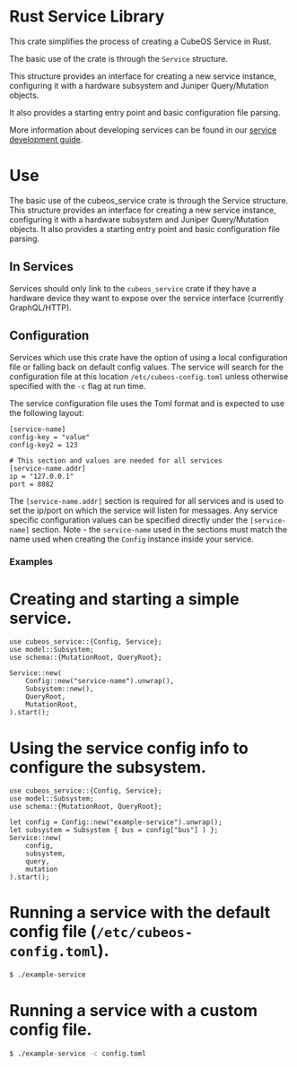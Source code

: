 # Rust Service Library

This crate simplifies the process of creating a CubeOS Service in Rust.

The basic use of the crate is through the `Service` structure.

This structure provides an interface for creating a new service instance,
configuring it with a hardware subsystem and Juniper Query/Mutation objects.

It also provides a starting entry point and basic configuration file parsing.

More information about developing services can be found in our
[service development guide](https://docs.cubeos-doc-websitem/latest/ecosystem/services/service-dev.html).

# Use

The basic use of the cubeos_service crate is through the Service structure.
This structure provides an interface for creating a new service instance,
configuring it with a hardware subsystem and Juniper Query/Mutation objects.
It also provides a starting entry point and basic configuration file parsing.

## In Services

Services should only link to the `cubeos_service` crate if they have a
hardware device they want to expose over the service interface (currently GraphQL/HTTP).

## Configuration

Services which use this crate have the option of using a local configuration file
or falling back on default config values. The service will search for the configuration
file at this location `/etc/cubeos-config.toml` unless otherwise specified with
the `-c` flag at run time.

The service configuration file uses the Toml format and is expected to use the
following layout:

```toml,ignore
[service-name]
config-key = "value"
config-key2 = 123

# This section and values are needed for all services
[service-name.addr]
ip = "127.0.0.1"
port = 8082
```

The `[service-name.addr]` section is required for all services and is used to set
the ip/port on which the service will listen for messages. Any service specific
configuration values can be specified directly under the `[service-name]` section.
Note - the `service-name` used in the sections must match the name used when creating
the `Config` instance inside your service.

### Examples

# Creating and starting a simple service.

```rust,ignore
use cubeos_service::{Config, Service};
use model::Subsystem;
use schema::{MutationRoot, QueryRoot};

Service::new(
    Config::new("service-name").unwrap(),
    Subsystem::new(),
    QueryRoot,
    MutationRoot,
).start();
```

# Using the service config info to configure the subsystem.

```rust,ignore
use cubeos_service::{Config, Service};
use model::Subsystem;
use schema::{MutationRoot, QueryRoot};

let config = Config::new("example-service").unwrap();
let subsystem = Subsystem { bus = config["bus"] ) };
Service::new(
    config,
    subsystem,
    query,
    mutation
).start();
```

# Running a service with the default config file (`/etc/cubeos-config.toml`).

```bash
$ ./example-service
```

# Running a service with a custom config file.

```bash
$ ./example-service -c config.toml
```